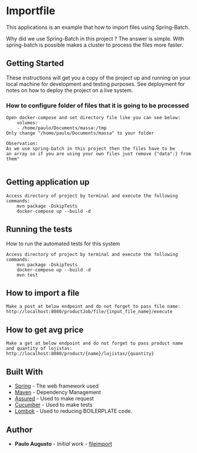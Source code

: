 # Importfile

This applications is an example that how to import files using Spring-Batch.

Why did we use Spring-Batch in this project ?
    The answer is simple. With spring-batch is possible makes a cluster to process the files more faster.
    

## Getting Started

These instructions will get you a copy of the project up and running on your local machine for development and testing purposes. See deployment for notes on how to deploy the project on a live system.

### How to configure folder of files that it is going to be processed

```
Open docker-compose and set directory file like you can see below:
    volumes:
    - /home/paulo/Documents/massa:/tmp 
Only change "/home/paulo/Documents/massa" to your folder

Observation:
As we use spring-batch in this project then the files have to be 
an array so if you are using your own files just remove {"data":} from them"
     
```
## Getting application up
```
Access directory of project by terminal and execute the following commands:
    mvn package -DskipTests 
    docker-compose up --build -d
```

## Running the tests

How to run the automated tests for this system


```
Access directory of project by terminal and execute the following commands:
    mvn package -DskipTests 
    docker-compose up --build -d
    mvn test
```

## How to import a file
```
Make a post at below endpoint and do not forget to pass file name:
http://localhost:8080/productJob/file/{input_file_name}/execute

```

## How to get avg price 
```
Make a get at below endpoint and do not forget to pass product name and quantity of lojistas:
http://localhost:8080/product/{name}/lojistas/{quantity}

```


## Built With

* [Spring](https://spring.io/guides)        - The web framework used
* [Maven](https://maven.apache.org/)        - Dependency Management
* [Assured](http://rest-assured.io/)        - Used to make request
* [Cucumber](https://cucumber.io/)          - Used to make tests
* [Lombok](https://projectlombok.org/)     - Used to reducing BOILERPLATE code.

## Author

* **Paulo Augusto**  - *Initial work* - [fileimport](https://github.com/paulo3425/fileimport)





